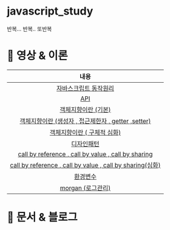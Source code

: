 # javascript_study

반복... 반복.. 또반복

# 📌 영상 & 이론

|내용|
|:------:|
|[자바스크립트 동작원리](https://github.com/smilejakdu/javascript_study/blob/main/theory/operating_principles.md)|
|[API](https://www.youtube.com/watch?v=ckSdPNKM2pY)|
|[객체지향이란 (기본)](https://www.youtube.com/watch?v=bdXnsyelOGg&t=8s)|
|[객체지향이란 (생성자 , 접근제한자 , getter ,setter)](https://www.youtube.com/watch?v=sPM94o5_WVU)|
|[객체지향이란 ( 구체적 심화)](https://www.youtube.com/watch?v=vrhIxBWSJ04&t=574s)|
|[디자인패턴](https://www.youtube.com/watch?v=lJES5TQTTWE)|
|[call by reference , call by value , call by sharing](https://www.youtube.com/watch?v=-w-oJp6OVd4)|
|[call by reference , call by value , call by sharing(심화)](https://www.youtube.com/watch?v=ooyJIopwnrk)|
|[환경변수](https://www.youtube.com/watch?v=OEZedYK5biA&t=5s)|
|[morgan (로그관리)](https://www.youtube.com/watch?v=gTc7-JMIVE8&list=PLSK4WsJ8JS4cQ-niGNum4bkK_THHOizTs&index=36)|

# 📌 문서 & 블로그
